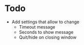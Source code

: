 # Todo

* Add settings that allow to change
	* Timeout message
	* Seconds to show message
	* Quit/hide on closing window
